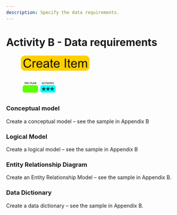 ```yaml
---
description: Specify the data requirements.
---
```


# Activity B - Data requirements

<div align="left">

<figure><img src=".gitbook/assets/image (68).png" alt=""><figcaption></figcaption></figure>

</div>

<div align="left">

<figure><img src=".gitbook/assets/image (69).png" alt=""><figcaption></figcaption></figure>

</div>

### Conceptual model

Create a conceptual model – see the sample in Appendix B

### Logical Model

Create a logical model – see the sample in Appendix B

### Entity Relationship Diagram

Create an Entity Relationship Model – see the sample in Appendix B.

### Data Dictionary

Create a data dictionary – see the sample in Appendix B.
